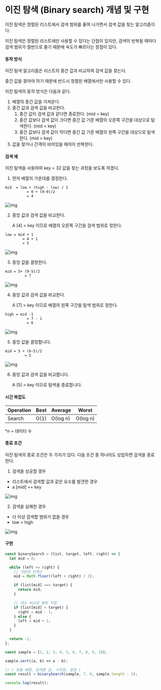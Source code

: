 # 이진 탐색 (Binary search) 개념 및 구현

이진 탐색은 정렬된 리스트에서 검색 범위를 줄여 나가면서 검색 값을 찾는 알고리즘이다.

이진 탐색은 정렬된 리스트에만 사용할 수 있다는 단점이 있지만, 검색이 반복될 때마다 검색 범위가 절반으로 줄기 때문에 속도가 빠르다는 장점이 있다.

#### 동작 방식

이진 탐색 알고리즘은 리스트의 중간 값과 비교하여 검색 값을 찾는다.

중간 값을 찾아야 하기 때문에 반드시 정렬된 배열에서만 사용할 수 있다.

이진 탐색의 동작 방식은 다음과 같다.

1. 배열의 중간 값을 가져온다.
2. 중간 값과 검색 값을 비교한다.
   1. 중간 값이 검색 값과 같다면 종료한다. (mid = key)
   2. 중간 값보다 검색 값이 크다면 중간 값 기준 배열의 오른쪽 구간을 대상으로 탐색한다. (mid < key)
   3. 중간 값보다 검색 값이 작다면 중간 값 기준 배열의 왼쪽 구간을 대상으로 탐색한다. (mid > key)
3. 값을 찾거나 간격이 비어있을 때까지 반복한다.

#### 검색 예

이진 탐색을 사용하여 key = 32 값을 찾는 과정을 보도록 하겠다.

1. 먼저 배열의 가운데를 결정한다.

```
mid  = low + (high - low) / 2
          = 0 + (9-0)/2
          = 4
```

![img](https://k.kakaocdn.net/dn/cqSVub/btq5lyj0hdx/uueqouAwXkPUcQGJrFgEo0/img.png)

2. 중앙 값과 검색 값을 비교한다.

   A [4] < key 이므로 배열의 오른쪽 구간을 검색 범위로 정한다.

```
low = mid + 1
        = 4 + 1
        = 5
```

![img](https://k.kakaocdn.net/dn/3SLNJ/btq5ffT6iar/WLKlWZO792tJTWVVNbXP5K/img.png)

3. 중앙 값을 결정한다.

```
mid = 5+ (9-5)/2
         = 7
```

![img](https://k.kakaocdn.net/dn/cTdRoI/btq5fDmvXe8/5zi2DU9psPgWYAVaLcZvGK/img.png)

4. 중앙 값과 검색 값을 비교한다.

   A [7] > key 이므로 배열의 왼쪽 구간을 탐색 범위로 정한다.

```
high = mid -1
          = 7 - 1
          = 6
```

![img](https://k.kakaocdn.net/dn/KjVE5/btq5gvPmCiP/uTyoNRu1MuoKkgXpGb6ckK/img.png)

5. 중앙 값을 결정합니다.

```
mid = 5 + (6-5)/2
         = 5
```

![img](https://k.kakaocdn.net/dn/0vmuK/btq5gvBOldB/xeNJojg5kJyJpFNi3jL3t1/img.png)

6. 중앙 값과 검색 값을 비교합니다.

   A [5] = key 이므로 탐색을 종료합니다.

#### 시간 복잡도

| Operation | Best | Average  | Worst    |
| --------- | ---- | -------- | -------- |
| Search    | O(1) | O(log n) | O(log n) |

\*n = 데이터 수

#### 종료 조건

이진 탐색의 종료 조건은 두 가지가 있다. 다음 조건 중 하나라도 성립하면 검색을 종료한다.

1. 검색을 성공할 경우

- 리스트에서 검색할 값과 같은 요소를 발견한 경우
- a [mid] == key

![img](https://k.kakaocdn.net/dn/EZfk8/btq5ffsWrSC/ISKOrApAubQrddI0WxYCuk/img.png)

2. 검색을 실패한 경우

- 더 이상 검색할 범위가 없을 경우
- low > high

![img](https://k.kakaocdn.net/dn/u6MTp/btq5nbhLRfO/U66KTWbCgzh6Cq3780ZgN0/img.png)

#### 구현

```js
const binarySearch = (list, target, left, right) => {
  let mid = 0;

  while (left <= right) {
    // 가운데 인덱스
    mid = Math.floor((left + right) / 2);

    if (list[mid] === target) {
      return mid;
    }

    // 대소 비교로 범위 지정
    if (list[mid] > target) {
      right = mid - 1;
    } else {
      left = mid + 1;
    }
  }

  return -1;
};

const sample = [1, 2, 3, 4, 5, 6, 7, 8, 9, 10];

sample.sort((a, b) => a - b);

// ( 찾을 배열, 탐색할 값, 시작점, 끝점 )
const result = binarySearch(sample, 7, 0, sample.length - 1);

console.log(result);
```
